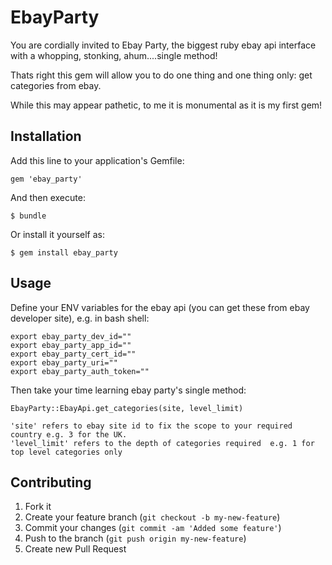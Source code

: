 # EbayParty

You are cordially invited to Ebay Party, the biggest ruby ebay api interface with a whopping, stonking, ahum....single method!

Thats right this gem will allow you to do one thing and one thing only: get categories from ebay. 

While this may appear pathetic, to me it is monumental as it is my first gem!


## Installation

Add this line to your application's Gemfile:

    gem 'ebay_party'

And then execute:

    $ bundle

Or install it yourself as:

    $ gem install ebay_party

## Usage

Define your ENV variables for the ebay api (you can get these from ebay developer site), e.g. in bash shell:

    export ebay_party_dev_id=""
    export ebay_party_app_id=""   
    export ebay_party_cert_id=""
    export ebay_party_uri=""
    export ebay_party_auth_token=""

Then take your time learning ebay party's single method:

    EbayParty::EbayApi.get_categories(site, level_limit)

    'site' refers to ebay site id to fix the scope to your required country e.g. 3 for the UK.
    'level_limit' refers to the depth of categories required  e.g. 1 for top level categories only



## Contributing

1. Fork it
2. Create your feature branch (`git checkout -b my-new-feature`)
3. Commit your changes (`git commit -am 'Added some feature'`)
4. Push to the branch (`git push origin my-new-feature`)
5. Create new Pull Request

